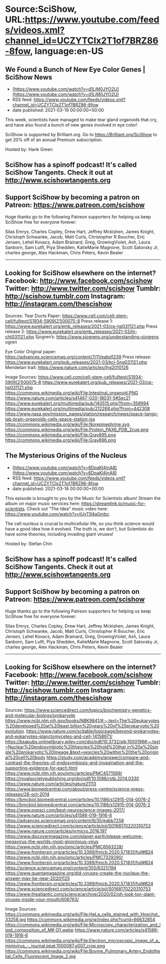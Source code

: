 # Source:SciShow, URL:https://www.youtube.com/feeds/videos.xml?channel_id=UCZYTClx2T1of7BRZ86-8fow, language:en-US

## We Found a Bunch of New Eye Color Genes | SciShow News
 - [https://www.youtube.com/watch?v=d1LjM0JYO2U](https://www.youtube.com/watch?v=d1LjM0JYO2U)
 - RSS feed: https://www.youtube.com/feeds/videos.xml?channel_id=UCZYTClx2T1of7BRZ86-8fow
 - date published: 2021-03-19 00:00:00+00:00

This week, scientists have managed to make tear gland organoids that cry, and have also found a bunch of new genes involved in eye color!

SciShow is supported by Brilliant.org. Go to https://Brilliant.org/SciShow to get 20% off of an annual Premium subscription. 

Hosted by: Hank Green

SciShow has a spinoff podcast! It's called SciShow Tangents. Check it out at http://www.scishowtangents.org
----------
Support SciShow by becoming a patron on Patreon: https://www.patreon.com/scishow
----------
Huge thanks go to the following Patreon supporters for helping us keep SciShow free for everyone forever:

Silas Emrys, Charles Copley, Drew Hart, Jeffrey Mckishen, James Knight, Christoph Schwanke, Jacob, Matt Curls, Christopher R Boucher, Eric Jensen, Lehel Kovacs, Adam Brainard, Greg, GrowingViolet, Ash, Laura Sanborn, Sam Lutfi, Piya Shedden, KatieMarie Magnone, Scott Satovsky Jr, charles george, Alex Hackman, Chris Peters, Kevin Bealer

----------
Looking for SciShow elsewhere on the internet?
Facebook: http://www.facebook.com/scishow
Twitter: http://www.twitter.com/scishow
Tumblr: http://scishow.tumblr.com
Instagram: http://instagram.com/thescishow
----------
Sources:
Tear Ducts
Paper: https://www.cell.com/cell-stem-cell/fulltext/S1934-5909(21)00075-8 
Press release 1: https://www.eurekalert.org/emb_releases/2021-03/cp-tgi031121.php
Press release 2: https://www.eurekalert.org/emb_releases/2021-03/hi-cht031121.php 
Sjogren’s: https://www.sjogrens.org/understanding-sjogrens ogren

Eye Color
Original paper: https://advances.sciencemag.org/content/7/11/eabd1239 
Press release: https://www.eurekalert.org/pub_releases/2021-03/kcl-5ng031121.php 
Mendelian trait: https://www.nature.com/articles/jhg2010126 

Image Sources:
https://www.cell.com/cell-stem-cell/fulltext/S1934-5909(21)00075-8
https://www.eurekalert.org/pub_releases/2021-03/cp-tgi031121.php
https://commons.wikimedia.org/wiki/File:Intestinal_organoid.PNG
https://www.nature.com/articles/s41467-020-18031-5#Sec21
https://www.eurekalert.org/multimedia/pub/140515.php?from=358994
https://www.eurekalert.org/multimedia/pub/212268.php?from=442308
https://www.nasa.gov/mission_pages/station/research/news/space-tango-lab-brain-organoids-cells-space-station-iss
https://commons.wikimedia.org/wiki/File:Norepinephrine.svg
https://commons.wikimedia.org/wiki/File:Protein_PAX6_PDB_2cue.png
https://commons.wikimedia.org/wiki/File:Gray895.png
https://commons.wikimedia.org/wiki/File:Gray896.png

## The Mysterious Origins of the Nucleus
 - [https://www.youtube.com/watch?v=6DpaKl4jnA8](https://www.youtube.com/watch?v=6DpaKl4jnA8)
 - RSS feed: https://www.youtube.com/feeds/videos.xml?channel_id=UCZYTClx2T1of7BRZ86-8fow
 - date published: 2021-03-18 00:00:00+00:00

This episode is brought to you by the Music for Scientists album! Stream the album on major music services here: https://streamlink.to/music-for-scientists. Check out “The Idea” music video here: https://www.youtube.com/watch?v=tUyT94aGmbc. 
 
The cell nucleus is crucial to multicellular life, so you think science would have a good idea how it evolved. The truth is, we don't, but Scientists do have some theories, including invading giant viruses!

Hosted by: Stefan Chin

SciShow has a spinoff podcast! It's called SciShow Tangents. Check it out at http://www.scishowtangents.org
----------
Support SciShow by becoming a patron on Patreon: https://www.patreon.com/scishow
----------
Huge thanks go to the following Patreon supporters for helping us keep SciShow free for everyone forever:

Silas Emrys, Charles Copley, Drew Hart, Jeffrey Mckishen, James Knight, Christoph Schwanke, Jacob, Matt Curls, Christopher R Boucher, Eric Jensen, Lehel Kovacs, Adam Brainard, Greg, GrowingViolet, Ash, Laura Sanborn, Sam Lutfi, Piya Shedden, KatieMarie Magnone, Scott Satovsky Jr, charles george, Alex Hackman, Chris Peters, Kevin Bealer

----------
Looking for SciShow elsewhere on the internet?
Facebook: http://www.facebook.com/scishow
Twitter: http://www.twitter.com/scishow
Tumblr: http://scishow.tumblr.com
Instagram: http://instagram.com/thescishow
----------
Sources:
https://www.sciencedirect.com/topics/biochemistry-genetics-and-molecular-biology/prokaryote
https://www.ncbi.nlm.nih.gov/books/NBK9841/#:~:text=The%20eukaryotes%20developed%20at%20least,billion%20years%20of%20prokaryotic%20evolution.
https://www.nature.com/scitable/topicpage/beyond-prokaryotes-and-eukaryotes-planctomycetes-and-cell-14158971/
https://bsapubs.onlinelibrary.wiley.com/doi/pdf/10.3732/ajb.1500196#:~:text=Nuclear%20endosymbiotic%20theories%20hold%20that,in%20a%20single%20prokaryotic%20lineage.&text=vesicles%20within%20the%20original%20cell%20body
https://study.com/academy/answer/compare-and-contrast-the-theories-of-endosymbiosis-and-invagination-and-the-supporting-evidence-for-each.html
https://www.ncbi.nlm.nih.gov/pmc/articles/PMC4571569/
https://royalsocietypublishing.org/doi/pdf/10.1098/rstb.2014.0330
https://www.nature.com/articles/nature21113
https://www.biomedcentral.com/about/press-centre/science-press-releases/28-oct-2014
https://bmcbiol.biomedcentral.com/articles/10.1186/s12915-014-0076-2
https://bmcbiol.biomedcentral.com/articles/10.1186/s12915-014-0076-2
https://www.popsci.com/best-neuroscience-images-2017/
https://www.nature.com/articles/s41586-019-1916-6
https://advances.sciencemag.org/content/6/35/eabb7258
https://www.sciencedirect.com/science/article/pii/S0168170220310753
https://www.nature.com/articles/nrmicro.2016.197
https://www.discovermagazine.com/planet-earth/please-welcome-megavirus-the-worlds-most-ginormous-virus
https://www.ncbi.nlm.nih.gov/pmc/articles/PMC6563228/
https://www.frontiersin.org/articles/10.3389/fmicb.2020.571831/full#B24
https://www.ncbi.nlm.nih.gov/pmc/articles/PMC7329290/
https://www.frontiersin.org/articles/10.3389/fmicb.2020.571831/full#B24
https://science.sciencemag.org/content/355/6321/194
https://www.quantamagazine.org/did-viruses-create-the-nucleus-the-answer-may-be-near-20201125
https://www.frontiersin.org/articles/10.3389/fmicb.2020.571831/full#B24
https://www.sciencedirect.com/science/article/pii/S0168170220310753
https://www.theatlantic.com/science/archive/2020/02/oh-look-ton-giant-viruses-inside-your-mouth/606763/

Image Sources:
https://commons.wikimedia.org/wiki/File:HeLa_cells_stained_with_Hoechst_33258.jpg
https://commons.wikimedia.org/w/index.php?curid=66632854
https://commons.wikimedia.org/wiki/File:Microscopy_characterization_and_lipid_composition_of_MK-D1.webp
https://www.nature.com/articles/s41586-019-1916-6
https://commons.wikimedia.org/wiki/File:Electron_microscopic_image_of_a_mimivirus_-_journal.ppat.1000087.g007_crop.png
https://commons.wikimedia.org/wiki/File:Bovine_Pulmonary_Artery_Endothelial_Cells_Fluorescent_Image_2.jpg

